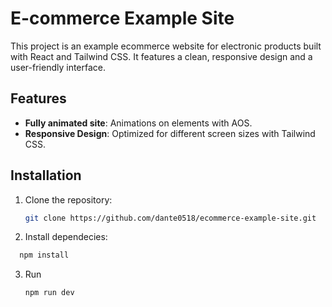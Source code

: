 # E-commerce Example Site

This project is an example ecommerce website for electronic products built with React and Tailwind CSS. It features a clean, responsive design and a user-friendly interface.

## Features
- **Fully animated site**: Animations on elements with AOS.
- **Responsive Design**: Optimized for different screen sizes with Tailwind CSS.


## Installation

1. Clone the repository:
   ```bash
   git clone https://github.com/dante0518/ecommerce-example-site.git
    ```
2. Install dependecies:
 ```bash
   npm install
  ```
3. Run
   ```bash
   npm run dev
   ```
   

